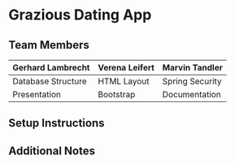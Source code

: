 ﻿# Grazious Dating App

## Team Members

|Gerhard Lambrecht| Verena Leifert | Marvin Tandler |
| --- | --- | --- |
| Database Structure | HTML Layout | Spring Security |
| Presentation| Bootstrap| Documentation|




## Setup Instructions

## Additional Notes

